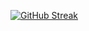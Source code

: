 [![GitHub Streak](https://streak-stats.demolab.com?user=Mandar86&theme=elegant&date_format=M%20j%5B%2C%20Y%5D)](https://git.io/streak-stats)

